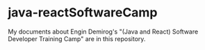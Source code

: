 # java-reactSoftwareCamp

My documents about Engin Demirog's "(Java and React) Software Developer Training Camp" are in this repository.
